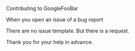 Contributing to GoogleFooBar

When you open an issue of a bug report

There are no issue template. But there is a request.

Thank you for your help in advance.
